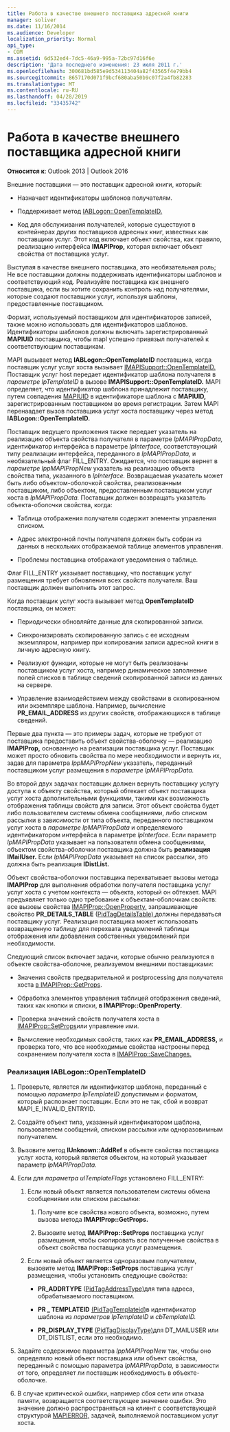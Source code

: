 ```yaml
---
title: Работа в качестве внешнего поставщика адресной книги
manager: soliver
ms.date: 11/16/2014
ms.audience: Developer
localization_priority: Normal
api_type:
- COM
ms.assetid: 6d532ed4-7dc5-46a9-995a-72bc97d16f6e
description: 'Дата последнего изменения: 23 июля 2011 г.'
ms.openlocfilehash: 300681bd585e9d534113404a82f43565f4e79bb4
ms.sourcegitcommit: 8657170d071f9bcf680aba50b9c07f2a4fb82283
ms.translationtype: MT
ms.contentlocale: ru-RU
ms.lasthandoff: 04/28/2019
ms.locfileid: "33435742"
---
```

# <a name="acting-as-a-foreign-address-book-provider"></a>Работа в качестве внешнего поставщика адресной книги

**Относится к**: Outlook 2013 | Outlook 2016 
  
Внешние поставщики — это поставщик адресной книги, который: 
  
- Назначает идентификаторы шаблонов получателям.
    
- Поддерживает метод [IABLogon::OpenTemplateID.](iablogon-opentemplateid.md) 
    
- Код для обслуживания получателей, которые существуют в контейнерах других поставщиков адресных книг, известных как поставщики услуг. Этот код включает объект свойства, как правило, реализацию интерфейса **IMAPIProp,** которая включает объект свойства от поставщика услуг. 
    
Выступая в качестве внешнего поставщика, это необязательная роль; Не все поставщики должны поддерживать идентификаторы шаблонов и соответствующий код. Реализуйте поставщика как внешнего поставщика, если вы хотите сохранить контроль над получателями, которые создают поставщики услуг, используя шаблоны, предоставленные поставщиком. 
  
Формат, используемый поставщиком для идентификаторов записей, также можно использовать для идентификаторов шаблонов. Идентификаторы шаблонов должны включать зарегистрированный **MAPIUID** поставщика, чтобы mapI успешно привязыл получателей к соответствующим поставщикам. 
  
MAPI вызывает метод **IABLogon::OpenTemplateID** поставщика, когда поставщик услуг услуг хоста вызывает [IMAPISupport::OpenTemplateID.](imapisupport-opentemplateid.md) Поставщик услуг host передает идентификатор шаблона получателя в _параметре lpTemplateID_ в вызове **IMAPISupport::OpenTemplateID.** MAPI определяет, что идентификатор шаблона принадлежит поставщику, путем совпадения [MAPIUID](mapiuid.md) в идентификаторе шаблона с **MAPIUID,** зарегистрированным поставщиком во время регистрации. Затем MAPI перенаадает вызов поставщика услуг хоста поставщику через метод **IABLogon::OpenTemplateID.** 
  
Поставщик ведущего приложения также передает указатель на реализацию объекта свойства получателя в параметре  _lpMAPIPropData,_ идентификатор интерфейса в параметре  _lpInterface,_ соответствующий типу реализации интерфейса, переданного  _в lpMAPIPropData,_ и необязательный флаг FILL_ENTRY. Ожидается, что поставщик вернет в _параметре lppMAPIPropNew_ указатель на реализацию объекта свойства типа, указанного в _lpInterface._ Возвращаемая указатель может быть либо объектом-оболочкой свойства, реализованным поставщиком, либо объектом, предоставленным поставщиком услуг хоста в _lpMAPIPropData._ Поставщик должен возвращать указатель объекта-оболочки свойства, когда:
  
- Таблица отображения получателя содержит элементы управления списком.
    
- Адрес электронной почты получателя должен быть собран из данных в нескольких отображаемой таблице элементов управления.
    
- Проблемы поставщика отображают уведомления о таблице.
    
Флаг FILL_ENTRY указывает поставщику, что поставщик услуг размещения требует обновления всех свойств получателя. Ваш поставщик должен выполнить этот запрос.
  
Когда поставщик услуг хоста вызывает метод **OpenTemplateID** поставщика, он может: 
  
- Периодически обновляйте данные для скопированной записи.
    
- Синхронизировать скопированную запись с ее исходным экземпляром, например при копировании записи адресной книги в личную адресную книгу.
    
- Реализуют функции, которые не могут быть реализованы поставщиком услуг хоста, например динамическое заполнение полей списков в таблице сведений скопированной записи из данных на сервере.
    
- Управление взаимодействием между свойствами в скопированном или экземпляре шаблона. Например, вычисление **PR_EMAIL_ADDRESS** из других свойств, отображающихся в таблице сведений. 
    
Первые два пункта — это примеры задач, которые не требуют от поставщика предоставить объект свойства-оболочку — реализацию **IMAPIProp,** основанную на реализации поставщика услуг. Поставщик может просто обновить свойства по мере необходимости и вернуть их, задав для параметра _lppMAPIPropNew_ указатель, переданный поставщиком услуг размещения в _параметре lpMAPIPropData._ 
  
Во второй двух задачах поставщик должен вернуть поставщику услугу доступа к объекту свойства, который обтекает объект поставщика услуг хоста дополнительными функциями, такими как возможность отображения таблицы свойств для записи. Этот объект свойства будет либо пользователем системы обмена сообщениями, либо списком рассылки в зависимости от типа объекта, переданного поставщиком услуг хоста в _параметре lpMAPIPropData_ и определяемого идентификатором интерфейса в параметре _lpInterface._ Если параметр _lpMAPIPropData_ указывает на пользователя обмена сообщениями, объектом свойства-оболочки поставщика должна быть **реализация IMailUser.** Если _lpMAPIPropData_ указывает на список рассылки, это должна быть реализация **IDistList.** 
  
Объект свойства-оболочки поставщика перехватывает вызовы метода **IMAPIProp** для выполнения обработки получателя поставщика услуг услуг хоста с учетом контекста — объекта, который он обтекает. MAPI предъявляет только одно требование к объектам-оболочкам свойств: все вызовы свойства [IMAPIProp::OpenProperty,](imapiprop-openproperty.md) запрашивающие свойство **PR_DETAILS_TABLE** ([PidTagDetailsTable),](pidtagdetailstable-canonical-property.md)должны передаваться поставщику услуг. Реализация поставщика может использовать возвращенную таблицу для перехвата уведомлений таблицы отображения или добавления собственных уведомлений при необходимости. 
  
Следующий список включает задачи, которые обычно реализуются в объекте свойства-оболочке, реализуемом внешними поставщиками:
  
- Значения свойств предварительной и postprocessing для получателя хоста [в IMAPIProp::GetProps](imapiprop-getprops.md).
    
- Обработка элементов управления таблицей отображения сведений, таких как кнопки и списки, **в IMAPIProp::OpenProperty**.
    
- Проверка значений свойств получателя хоста в [IMAPIProp::SetProps](imapiprop-setprops.md)или управление ими.
    
- Вычисление необходимых свойств, таких как **PR_EMAIL_ADDRESS,** и проверка того, что все необходимые свойства настроены перед сохранением получателя хоста в [IMAPIProp::SaveChanges.](imapiprop-savechanges.md)
    
### <a name="to-implement-iablogonopentemplateid"></a>Реализация IABLogon::OpenTemplateID
  
1. Проверьте, является ли идентификатор шаблона, переданный с помощью  _параметра lpTemplateID_ допустимым и форматом, который распознает поставщик. Если это не так, сбой и возврат MAPI_E_INVALID_ENTRYID. 
    
2. Создайте объект типа, указанный идентификатором шаблона, пользователем сообщений, списком рассылки или одноразовимным получателем. 
    
3. Вызовите метод **IUnknown::AddRef** в объекте свойства поставщика услуг хоста, который является объектом, на который указывает параметр _lpMAPIPropData._ 
    
4. Если для  _параметра ulTemplateFlags_ установлено FILL_ENTRY: 
    
   1. Если новый объект является пользователем системы обмена сообщениями или списком рассылки:
      
      1. Получите все свойства нового объекта, возможно, путем вызова метода **IMAPIProp::GetProps.** 
          
      2. Вызовите метод **IMAPIProp::SetProps** поставщика услуг размещения, чтобы скопировать все полученные свойства в объект свойства поставщика услуг размещения. 
      
   2. Если новый объект является одноразовым получателем, вызовите метод **IMAPIProp::SetProps** поставщика услуг размещения, чтобы установить следующие свойства: 
      
      - **PR_ADDRTYPE** ([PidTagAddressType)](pidtagaddresstype-canonical-property.md)для типа адреса, обрабатываемого поставщиком.
        
      - **PR \_ TEMPLATEID** [(PidTagTemplateid)](pidtagtemplateid-canonical-property.md)в идентификатор шаблона из _параметров lpTemplateID_ и _cbTemplateID._ 
        
      - **PR_DISPLAY_TYPE** [(PidTagDisplayType)](pidtagdisplaytype-canonical-property.md)для DT_MAILUSER или DT_DISTLIST, если это необходимо.
    
5. Задайте содержимое параметра  _lppMAPIPropNew_ так, чтобы оно определяло новый объект поставщика или объект свойства, переданный с помощью параметра  _lpMAPIPropData,_ в зависимости от того, определяет ли поставщик необходимость в объекте-оболочке. 
    
6. В случае критической ошибки, например сбоя сети или отказа памяти, возвращается соответствующее значение ошибки. Это значение должно распространяться на клиент с соответствующей структурой [MAPIERROR,](mapierror.md) задачей, выполняемой поставщиком услуг хоста. 
    

